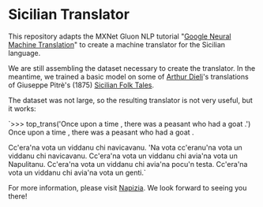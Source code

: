 # Sicilian Translator

This repository adapts the MXNet Gluon NLP tutorial "[Google Neural Machine Translation](https://gluon-nlp.mxnet.io/examples/machine_translation/gnmt.html)" to create a machine translator for the Sicilian language.

We are still assembling the dataset necessary to create the translator.  In the meantime, we trained a basic model on some of [Arthur Dieli](http://www.dieli.net/)'s translations of Giuseppe Pitrè's (1875) [Sicilian Folk Tales](https://scn.wikipedia.org/wiki/F%C3%A0uli,_nueddi_e_cunti_pupulari_siciliani).

The dataset was not large, so the resulting translator is not very useful, but it works:

`>>> top_trans('Once upon a time , there was a peasant who had a goat .')
Once upon a time , there was a peasant who had a goat .

Cc'era'na vota un viddanu chi navicavanu.
'Na vota cc'eranu'na vota un viddanu chi navicavanu.
Cc'era'na vota un viddanu chi avia'na vota un Napulitanu.
Cc'era'na vota un viddanu chi avia'na pocu'n testa.
Cc'era'na vota un viddanu chi avia'na vota un genti.`

For more information, please visit [Napizia](https://www.napizia.com/pages/ml-sicilian/ml-scn_p03.shtml).  We look forward to seeing you there!
